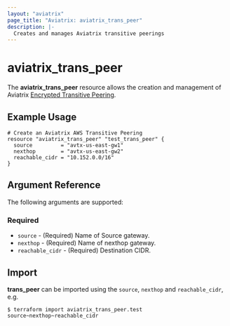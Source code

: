 ```yaml
---
layout: "aviatrix"
page_title: "Aviatrix: aviatrix_trans_peer"
description: |-
  Creates and manages Aviatrix transitive peerings
---
```


# aviatrix_trans_peer

The **aviatrix_trans_peer** resource allows the creation and management of Aviatrix [Encrypted Transitive Peering](https://docs.aviatrix.com/HowTos/TransPeering.html).

## Example Usage

```hcl
# Create an Aviatrix AWS Transitive Peering
resource "aviatrix_trans_peer" "test_trans_peer" {
  source         = "avtx-us-east-gw1"
  nexthop        = "avtx-us-east-gw2"
  reachable_cidr = "10.152.0.0/16"
}
```

## Argument Reference

The following arguments are supported:

### Required
* `source` - (Required) Name of Source gateway.
* `nexthop` - (Required) Name of nexthop gateway.
* `reachable_cidr` - (Required) Destination CIDR.

## Import

**trans_peer** can be imported using the `source`, `nexthop` and `reachable_cidr`, e.g.

```
$ terraform import aviatrix_trans_peer.test source~nexthop~reachable_cidr
```
